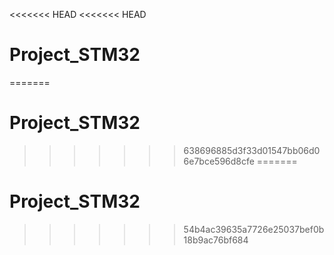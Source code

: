 <<<<<<< HEAD
<<<<<<< HEAD
# Project_STM32
=======
# Project_STM32
>>>>>>> 638696885d3f33d01547bb06d06e7bce596d8cfe
=======
# Project_STM32
>>>>>>> 54b4ac39635a7726e25037bef0b18b9ac76bf684
